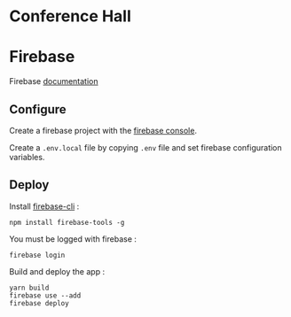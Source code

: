 # Conference Hall

# Firebase

Firebase [documentation](https://firebase.google.com/docs/web)

## Configure

Create a firebase project with the [firebase console](https://console.firebase.google.com).

Create a `.env.local` file by copying `.env` file and set firebase configuration variables.

## Deploy
Install [firebase-cli](https://firebase.google.com/docs/cli/) :
```
npm install firebase-tools -g
```

You must be logged with firebase :
```
firebase login
```

Build and deploy the app :
```
yarn build
firebase use --add
firebase deploy
```